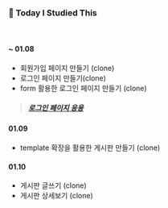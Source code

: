 ### 📝 Today I Studied This   

<br>

#### ~ 01.08   
- 회원가입 페이지 만들기 (clone)   
- 로그인 페이지 만들기(clone)  
- form 활용한 로그인 페이지 만들기 (clone)
> ##### [로그인 페이지 응용](https://github.com/heejung-gjt/Django-Tutorial/tree/master/DjangoLogin)
#### 01.09 
- template 확장을 활용한 게시판 만들기 (clone)     
#### 01.10 
- 게시판 글쓰기 (clone)   
- 게시판 상세보기 (clone)

